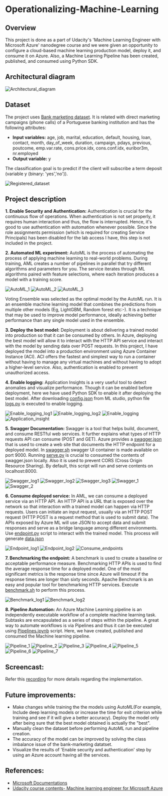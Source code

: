 # Operationalizing-Machine-Learning

## Overview
This project is done as a part of Udacity's 'Machine Learning Engineer with Microsoft Azure' nanodegree course and we were given an opportunity to configure a cloud-based machine learning production model, deploy it, and consume it on Azure. Also, a Machine Learning Pipeline has been created, published, and consumed using Python SDK.

## Architectural diagram

![Architectural_diagram](Architectural_diagram.png)

## Dataset
The project uses [Bank marketing dataset](http://archive.ics.uci.edu/ml/datasets/Bank+Marketing). It is related with direct marketing campaigns (phone calls) of a Portuguese banking institution and has the following attributes:
- **Input variables:** age, job, marital, education, default, housing, loan, contact, month, day_of_week, duration, campaign, pdays, previous, poutcome, emp.var.rate, cons.price.idx, cons.conf.idx, euribor3m, nr.employed
- **Output variable:** y

The classification goal is to predict if the client will subscribe a term deposit (variable y (binary: 'yes','no')).

![Registered_dataset](Outputs/Registered_dataset.png) 

## Project description
**1. Enable Security and Authentication:** Authentication is crucial for the continuous flow of operations. When authentication is not set properly, it requires human interaction and thus, the flow is interrupted. Hence, it's good to use authentication with automation whenever possible. Since the role assignments permission (which is required for creating Service Principals) has been disabled for the lab access I have, this step is not included in the project.

**2. Automated ML experiment:** AutoML is the process of automating the process of applying machine learning to real-world problems. During training, AML creates a number of pipelines in parallel that try different algorithms and parameters for you. The service iterates through ML algorithms paired with feature selections, where each iteration produces a model with a training score.

![AutoML_1](Outputs/AutoML_1.png)
![AutoML_2](Outputs/AutoML_2.png)
![AutoML_3](Outputs/AutoML_3.png)

Voting Ensemble was selected as the optimal model by the AutoML run. It is an ensemble machine learning model that combines the predictions from multiple other models (Eg, LightGBM, Random forest etc:-). It is a technique that may be used to improve model performance, ideally achieving better performance than any single model used in the ensemble.

**3. Deploy the best model:** Deployment is about delivering a trained model into production so that it can be consumed by others. In Azure, deploying the best model will allow it to interact with the HTTP API service and interact with the model by sending data over POST requests. In this project, I have deployed the model into a production environment using Azure Container Instance (ACI). ACI offers the fastest and simplest way to run a container without having to manage any virtual machines and without having to adopt a higher-level service. Also, authentication is enabled to prevent unauthorized access.

**4. Enable logging:** Application Insights is a very useful tool to detect anomalies and visualize performance. Though it can be enabled before deployment, here we have used Python SDK to enable it after deploying the best model. After downloading [config.json](Files/config.json) from ML studio, python file [logs.py](Files/logs.py) is executed to enable logging. 

![Enable_logging_log1](Outputs/Enable_logging_log1.png)
![Enable_logging_log2](Outputs/Enable_logging_log2.png)
![Enable_logging](Outputs/Enable_logging.png)
![Application_insight](Outputs/Application_insight.png)

**5. Swagger Documentation:** Swagger is a tool that helps build, document, and consume RESTful web services. It further explains what types of HTTP requests API can consume (POST and GET). Azure provides a [swagger.json](Files/Swagger/swagger.json) that is used to create a web site that documents the HTTP endpoint for a deployed model. In [swagger.sh](Files/Swagger/swagger.sh) swagger UI container is made available on port 9000. Running [serve.py](Files/Swagger/serve.py) is crucial to consumed the contents of swagger.json locally. Also it is used to prevent CORS (Cross Origin Resource Sharing). By default, this script will run and serve contents on localhost:8000. 

![Swagger_log1](Outputs/Swagger_log1.png)
![Swagger_log2](Outputs/Swagger_log2.png)
![Swagger_log3](Outputs/Swagger_log3.png)
![Swagger_1](Outputs/Swagger_1.png)
![Swagger_2](Outputs/Swagger_2.png)

**6. Consume deployed service:** In AML, we can consume a deployed service via an HTTP API. An HTTP API is a URL that is exposed over the network so that interaction with a trained model can happen via HTTP requests. Users can initiate an input request, usually via an HTTP POST request (HTTP POST is a request method that is used to submit data). The APIs exposed by Azure ML will use JSON to accept data and submit responses and serve as a bridge language among different environments. Use [endpoint.py](Files/endpoint.py) script to interact with the trained model. This process will generate [data.json](Files/data.json)

![Endpoint_log1](Outputs/Endpoint_log1.png)
![Endpoint_log2](Outputs/Endpoint_log2.png)
![Consume_endpoints](Outputs/Consume_endpoints.png)

**7. Benchmarking the endpoint:** A benchmark is used to create a baseline or acceptable performance measure. Benchmarking HTTP APIs is used to find the average response time for a deployed model. One of the most significant metrics is the response time since Azure will timeout if the response times are longer than sixty seconds. Apache Benchmark is an easy and popular tool for benchmarking HTTP services. Execute [benchmark.sh](Files/benchmark.sh) to perform this process. 

![Benchmark_log1](Outputs/Benchmark_log1.png)
![Benchmark_log2](Outputs/Benchmark_log2.png)

**8. Pipeline Automation:** An Azure Machine Learning pipeline is an independently executable workflow of a complete machine learning task. Subtasks are encapsulated as a series of steps within the pipeline. A great way to automate workflows is via Pipelines and thus it can be executed using [Pipelines.ipynb](Files/Pipeline.ipynb) script. Here, we have created, published and consumed the Machine learning pipeline. 

![Pipeline_1](Outputs/Pipeline_2.png)
![Pipeline_2](Outputs/Pipeline_1.png)
![Pipeline_3](Outputs/Pipeline_3.png)
![Pipeline_4](Outputs/Pipeline_7.png)
![Pipeline_5](Outputs/Pipeline_4.png)
![Pipeline_6](Outputs/Pipeline_5.png)
![Pipeline_7](Outputs/Pipeline_6.png)
## Screencast:

Refer this [recording](https://drive.google.com/file/d/1Rk0RDdDzcnGk56rUKuPeuEfNJ_WDdY2t/view?usp=sharing) for more details regarding the implementation.

## Future improvements: 
- Make changes while training the the models using AutoML(For example, Include deep learning models or increase the time for exit criterion while training and see if it will give a better accuracy). Deploy the model only after being sure that the best model obtained is actually the "best". 
- Manually clean the dataset before performing AutoML run and pipeline creation. 
- The accuracy of the model can be improved by solving the class imbalance issue of the bank-marketing datatset. 
- Visualize the results of 'Enable security and authentication' step by using an Azure account having all the services. 

## References: 
- [Microsoft Documentations](https://docs.microsoft.com/en-us/documentation/)
- [Udacity course contents- Machine learning engineer for Microsoft Azure](https://www.udacity.com/course/machine-learning-engineer-for-microsoft-azure-nanodegree--nd00333)
